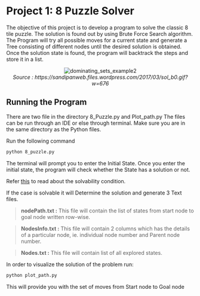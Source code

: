 # Project 1: 8 Puzzle Solver

The objective of this project is to develop a program to solve the classic 8 tile puzzle. The solution is found out by using Brute Force Search algorithm. The Program will try all possible moves for a current state and generate a Tree consisting of different nodes until the desired solution is obtained. Once the solution state is found, the program will backtrack the steps and store it in a list.
                                     
                                   
<p align="center">
    <img src="https://sandipanweb.files.wordpress.com/2017/03/sol_b0.gif?w=676" alt="dominating_sets_example2"/>
    <br>
    <em align="center">Source : https://sandipanweb.files.wordpress.com/2017/03/sol_b0.gif?w=676</em>
</p>



## Running the Program

There are two file in the directory 8_Puzzle.py and Plot_path.py
The files can be run through an IDE or else through terminal. Make sure you are in the same directory as the Python files.

Run the following command
```bash
python 8_puzzle.py
```
The terminal will prompt you to enter the Initial State.
Once you enter the initial state, the program will check whether the State has a solution or not. 

Refer [this](https://www.geeksforgeeks.org/check-instance-8-puzzle-solvable/) to read about the solvability condition.

If the case is solvable it will Determine the solution and generate 3 Text files.

> **nodePath.txt :** This file will contain the list of states from start node to goal node written row-wise.

> **NodesInfo.txt :** This file will contain 2 columns which has the details of a particular node, ie. individual node number and Parent node number.

> **Nodes.txt :** This file will contain list of all explored states.

In order to visualize the solution of the problem run:

```bash
python plot_path.py
```
This will provide you with the set of moves from Start node to Goal node
